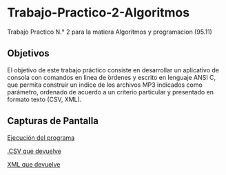 # Trabajo-Practico-2-Algoritmos
Trabajo Practico N.° 2  para la matiera Algoritmos y programacion (95.11)

## Objetivos

El objetivo de este trabajo práctico consiste en desarrollar un aplicativo de
consola con comandos en linea de  ́ordenes y escrito en lenguaje ANSI C, que
permita construir un indice de los archivos MP3 indicados como parámetro,
ordenado de acuerdo a un criterio particular y presentado en formato texto
(CSV, XML).

## Capturas de Pantalla

[Ejecución del programa](https://www.overleaf.com/project/5c903231c370b972bbd33069/file/5c903232c370b972bbd3306f)

[.CSV que devuelve](https://www.overleaf.com/project/5c903231c370b972bbd33069/file/5c903232c370b972bbd33070)

[XML que devuelve](https://www.overleaf.com/project/5c903231c370b972bbd33069/file/5c903232c370b972bbd33075)
